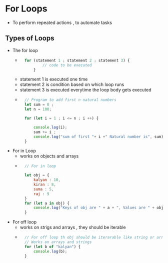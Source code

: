 # For Loops

- To perform repeated actions , to automate tasks

## Types of Loops
- The for loop
    - ```js
        for (statement 1 ; statement 2 ; statement 3) {
                // code to be executed
            }
        ```
    - statement 1 is executed one time
    - statement 2 is condition based on which loop runs
    - statement 3 is executed everytime the loop body gets executed
    - ```js
        // Program to add first n natural numbers
        let sum = 0 ;
        let n = 100;

        for (let i = 1 ; i <= n ; i ++) {

            console.log(i);
            sum += i ;
            console.log("sum of first "+ i +" Natural number is", sum);
        }
        ```
- For in Loop
    - works on objects and arrays
    - ```js
        // For in loop

        let obj = {
            kalyan : 10,
            kiran : 8,
            suma : 5,
            raj : 9
        }
        for (let a in obj) {
            console.log("Keys of obj are " + a + ", Values are " + obj[a]);
        }
        ```
- For off loop
    - works on strigs and arrays , they should be iterable
    - ```js
        // For off loop th obj should be iterarable like string or array
        // Works on arrays and strings
        for (let b of "kalyan") {
            console.log(b);
        }
        ```

